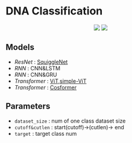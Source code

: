 # DNA Classification
<p align="center">
      <a href="https://www.python.org/">
        <img src="https://img.shields.io/badge/python-3.8-blue.svg?style=for-the-badge&logo=appveyor" /></a>
       <a href= "https://pytorch.org/">
        <img src="https://img.shields.io/badge/PyTorch-1.13-FF0000.svg?style=for-the-badge&logo=appveyor" /></a>
</p>

## Models
- *ResNet* : [SquiggleNet](https://github.com/welch-lab/SquiggleNet)
- *RNN* : CNN&LSTM
- *RNN* : CNN&GRU
- *Transformer* : [ViT,simple-ViT](https://github.com/lucidrains/vit-pytorch#simple-vit)
- *Transformer* : [Cosformer](https://github.com/davidsvy/cosformer-pytorch)

## Parameters 
- `dataset_size` : num of one class dataset size
- `cutoff&cutlen` : start(cutoff)->(cutlen)-> end
- `target` : target class num